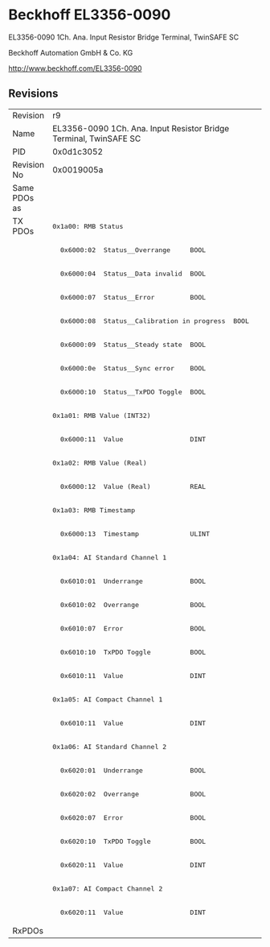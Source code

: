 # Beckhoff EL3356-0090

EL3356-0090 1Ch. Ana. Input Resistor Bridge Terminal, TwinSAFE SC

Beckhoff Automation GmbH & Co. KG

http://www.beckhoff.com/EL3356-0090

## Revisions
<table>
<tr>
<td>Revision</td>
<td>r9</td>
</tr>
<tr>
<td>Name</td>
<td>EL3356-0090 1Ch. Ana. Input Resistor Bridge Terminal, TwinSAFE SC</td>
</tr>
<tr>
<td>PID</td>
<td>0x0d1c3052</td>
</tr>
<tr>
<td>Revision No</td>
<td>0x0019005a</td>
</tr>
<tr>
<td>Same PDOs as</td>
<td></td>
</tr>
<tr>
<td rowspan=30 valign=top>TX PDOs</td>
<td><pre>0x1a00: RMB Status</pre></td>
<td></td>
</tr>
<tr>
<td><pre>  0x6000:02  Status__Overrange     BOOL</pre></td>
</tr>
<tr>
<td><pre>  0x6000:04  Status__Data invalid  BOOL</pre></td>
</tr>
<tr>
<td><pre>  0x6000:07  Status__Error         BOOL</pre></td>
</tr>
<tr>
<td><pre>  0x6000:08  Status__Calibration in progress  BOOL</pre></td>
</tr>
<tr>
<td><pre>  0x6000:09  Status__Steady state  BOOL</pre></td>
</tr>
<tr>
<td><pre>  0x6000:0e  Status__Sync error    BOOL</pre></td>
</tr>
<tr>
<td><pre>  0x6000:10  Status__TxPDO Toggle  BOOL</pre></td>
</tr>
<tr>
<td><pre>0x1a01: RMB Value (INT32)</pre></td>
</tr>
<tr>
<td><pre>  0x6000:11  Value                 DINT</pre></td>
</tr>
<tr>
<td><pre>0x1a02: RMB Value (Real)</pre></td>
</tr>
<tr>
<td><pre>  0x6000:12  Value (Real)          REAL</pre></td>
</tr>
<tr>
<td><pre>0x1a03: RMB Timestamp</pre></td>
</tr>
<tr>
<td><pre>  0x6000:13  Timestamp             ULINT</pre></td>
</tr>
<tr>
<td><pre>0x1a04: AI Standard Channel 1</pre></td>
</tr>
<tr>
<td><pre>  0x6010:01  Underrange            BOOL</pre></td>
</tr>
<tr>
<td><pre>  0x6010:02  Overrange             BOOL</pre></td>
</tr>
<tr>
<td><pre>  0x6010:07  Error                 BOOL</pre></td>
</tr>
<tr>
<td><pre>  0x6010:10  TxPDO Toggle          BOOL</pre></td>
</tr>
<tr>
<td><pre>  0x6010:11  Value                 DINT</pre></td>
</tr>
<tr>
<td><pre>0x1a05: AI Compact Channel 1</pre></td>
</tr>
<tr>
<td><pre>  0x6010:11  Value                 DINT</pre></td>
</tr>
<tr>
<td><pre>0x1a06: AI Standard Channel 2</pre></td>
</tr>
<tr>
<td><pre>  0x6020:01  Underrange            BOOL</pre></td>
</tr>
<tr>
<td><pre>  0x6020:02  Overrange             BOOL</pre></td>
</tr>
<tr>
<td><pre>  0x6020:07  Error                 BOOL</pre></td>
</tr>
<tr>
<td><pre>  0x6020:10  TxPDO Toggle          BOOL</pre></td>
</tr>
<tr>
<td><pre>  0x6020:11  Value                 DINT</pre></td>
</tr>
<tr>
<td><pre>0x1a07: AI Compact Channel 2</pre></td>
</tr>
<tr>
<td><pre>  0x6020:11  Value                 DINT</pre></td>
</tr>
<tr>
<td>RxPDOs</td>
<td></td>
</tr>
</table>

